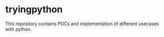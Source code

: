 # tryingpython

This repository contains POCs and implementation of different usecases with python.
